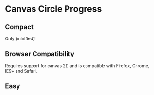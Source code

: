 Canvas Circle Progress
======================

## Compact

Only  (minified)!

## Browser Compatibility

Requires support for canvas 2D and is compatible with 
Firefox, Chrome, IE9+ and Safari.

## Easy

